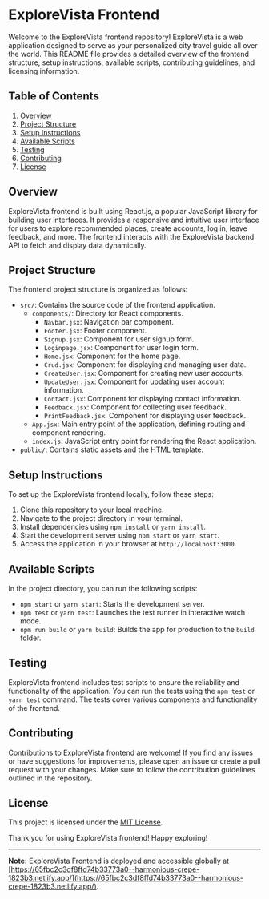 # ExploreVista Frontend

Welcome to the ExploreVista frontend repository! ExploreVista is a web application designed to serve as your personalized city travel guide all over the world. This README file provides a detailed overview of the frontend structure, setup instructions, available scripts, contributing guidelines, and licensing information.

## Table of Contents
1. [Overview](#overview)
2. [Project Structure](#project-structure)
3. [Setup Instructions](#setup-instructions)
4. [Available Scripts](#available-scripts)
5. [Testing](#testing)
6. [Contributing](#contributing)
7. [License](#license)

## Overview
ExploreVista frontend is built using React.js, a popular JavaScript library for building user interfaces. It provides a responsive and intuitive user interface for users to explore recommended places, create accounts, log in, leave feedback, and more. The frontend interacts with the ExploreVista backend API to fetch and display data dynamically.

## Project Structure
The frontend project structure is organized as follows:
- `src/`: Contains the source code of the frontend application.
  - `components/`: Directory for React components.
    - `Navbar.jsx`: Navigation bar component.
    - `Footer.jsx`: Footer component.
    - `Signup.jsx`: Component for user signup form.
    - `Loginpage.jsx`: Component for user login form.
    - `Home.jsx`: Component for the home page.
    - `Crud.jsx`: Component for displaying and managing user data.
    - `CreateUser.jsx`: Component for creating new user accounts.
    - `UpdateUser.jsx`: Component for updating user account information.
    - `Contact.jsx`: Component for displaying contact information.
    - `Feedback.jsx`: Component for collecting user feedback.
    - `PrintFeedback.jsx`: Component for displaying user feedback.
  - `App.jsx`: Main entry point of the application, defining routing and component rendering.
  - `index.js`: JavaScript entry point for rendering the React application.
- `public/`: Contains static assets and the HTML template.

## Setup Instructions
To set up the ExploreVista frontend locally, follow these steps:
1. Clone this repository to your local machine.
2. Navigate to the project directory in your terminal.
3. Install dependencies using `npm install` or `yarn install`.
4. Start the development server using `npm start` or `yarn start`.
5. Access the application in your browser at `http://localhost:3000`.

## Available Scripts
In the project directory, you can run the following scripts:
- `npm start` or `yarn start`: Starts the development server.
- `npm test` or `yarn test`: Launches the test runner in interactive watch mode.
- `npm run build` or `yarn build`: Builds the app for production to the `build` folder.

## Testing
ExploreVista frontend includes test scripts to ensure the reliability and functionality of the application. You can run the tests using the `npm test` or `yarn test` command. The tests cover various components and functionality of the frontend.

## Contributing
Contributions to ExploreVista frontend are welcome! If you find any issues or have suggestions for improvements, please open an issue or create a pull request with your changes. Make sure to follow the contribution guidelines outlined in the repository.

## License
This project is licensed under the [MIT License](LICENSE).

Thank you for using ExploreVista frontend! Happy exploring!

---

**Note:** ExploreVista Frontend is deployed and accessible globally at [https://65fbc2c3df8ffd74b33773a0--harmonious-crepe-1823b3.netlify.app/](https://65fbc2c3df8ffd74b33773a0--harmonious-crepe-1823b3.netlify.app/).
